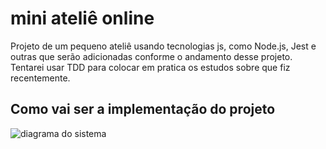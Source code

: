 # mini ateliê online

Projeto de um pequeno ateliê usando tecnologias js, como Node.js, Jest e outras que serão adicionadas conforme o andamento desse projeto.
Tentarei usar TDD para colocar em pratica os estudos sobre que fiz recentemente.

## Como vai ser a implementação do projeto
![diagrama do sistema]("./document/out/document/sistema/mini-atelie-digital.svg")